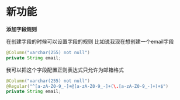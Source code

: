 # 新功能

**添加字段规则**

在创建字段的时候可以设置字段的规则
比如说我现在想创建一个email字段
```java
@Column("varchar(255) not null")
private String email;
```
我可以把这个字段配置正则表达式只允许为邮箱格式
```java
@Column("varchar(255) not null")
@Regular("^[a-zA-Z0-9_-]+@[a-zA-Z0-9_-]+(\.[a-zA-Z0-9_-]+)+$")
private String email;
```